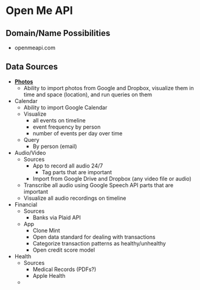 # Open Me API
## Domain/Name Possibilities
- openmeapi.com

## Data Sources

* [**Photos**](cloud-photo-viewer.md)
  * Ability to import photos from Google and Dropbox, visualize them in time and space (location), and run queries on them
* Calendar
  * Ability to import Google Calendar 
  * Visualize
    * all events on timeline 
    * event frequency by person
    * number of events per day over time
  * Query
    * By person (email)
* Audio/Video
  * Sources
    * App to record all audio 24/7
      * Tag parts that are important
    * Import from Google Drive and Dropbox (any video file or audio)
  * Transcribe all audio using Google Speech API parts that are important
  * Visualize all audio recordings on timeline
* Financial
  * Sources
    * Banks via Plaid API
  * App
    * Clone Mint
    * Open data standard for dealing with transactions
    * Categorize transaction patterns as healthy/unhealthy
    * Open credit score model
* Health
  * Sources
    * Medical Records (PDFs?)
    * Apple Health
  * 